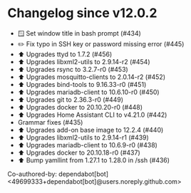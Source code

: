 # Changelog since v12.0.2
- 🪟 Set window title in bash prompt (#434) 
- ✏️ Fix typo in SSH key or password missing error (#445) 
- ⬆️ Upgrades ttyd to 1.7.2 (#456) 
- ⬆️ Upgrades libxml2-utils to 2.9.14-r2 (#454) 
- ⬆️ Upgrades rsync to 3.2.7-r0 (#453) 
- ⬆️ Upgrades mosquitto-clients to 2.0.14-r2 (#452) 
- ⬆️ Upgrades bind-tools to 9.16.33-r0 (#451) 
- ⬆️ Upgrades mariadb-client to 10.6.10-r0 (#450) 
- ⬆️ Upgrades git to 2.36.3-r0 (#449) 
- ⬆️ Upgrades docker to 20.10.20-r0 (#448) 
- ⬆️ Upgrades Home Assistant CLI to v4.21.0 (#442) 
- Grammar fixes (#435) 
- ⬆️ Upgrades add-on base image to 12.2.4 (#440) 
- ⬆️ Upgrades libxml2-utils to 2.9.14-r1 (#439) 
- ⬆️ Upgrades mariadb-client to 10.6.9-r0 (#438) 
- ⬆️ Upgrades docker to 20.10.18-r0 (#437) 
- ⬆️ Bump yamllint from 1.27.1 to 1.28.0 in /ssh (#436)

Co-authored-by: dependabot[bot] <49699333+dependabot[bot]@users.noreply.github.com> 
